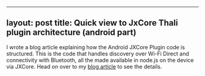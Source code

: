 
---
layout: post
title: Quick view to JxCore Thali plugin architecture (android part)
---
I wrote a blog article explaining how the Android JXCore Plugin code is structured. This is the code that handles discovery over Wi-Fi Direct and connectivity with Bluetooth, all the made available in node.js on the device via JXCore. Head on over to my [blog article](http://www.drjukka.com/blog/wordpress/?p=140) to see the details.
